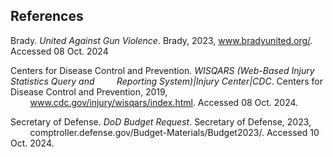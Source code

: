 ## References


Brady. _United Against Gun Violence_. Brady, 2023, www.bradyunited.org/. Accessed 08 Oct. 2024

Centers for Disease Control and Prevention. _WISQARS (Web-Based Injury Statistics Query and_ 
    &nbsp;&nbsp;&nbsp;&nbsp;&nbsp;&nbsp;&nbsp;&nbsp;_Reporting System)|Injury Center|CDC_. Centers for Disease Control and Prevention, 2019, 
    &nbsp;&nbsp;&nbsp;&nbsp;&nbsp;&nbsp;&nbsp;&nbsp;www.cdc.gov/injury/wisqars/index.html. Accessed 08 Oct. 2024.

Secretary of Defense. _DoD Budget Request_. Secretary of Defense, 2023, 
    &nbsp;&nbsp;&nbsp;&nbsp;&nbsp;&nbsp;&nbsp;&nbsp;comptroller.defense.gov/Budget-Materials/Budget2023/. Accessed 10 Oct. 2024.


